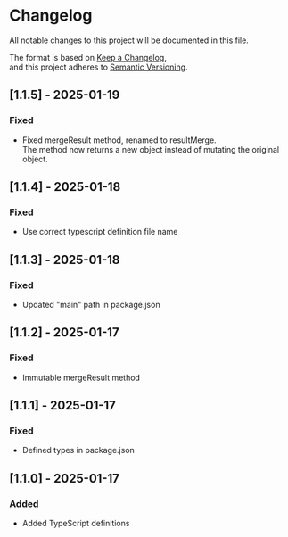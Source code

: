 # Changelog

All notable changes to this project will be documented in this file.

The format is based on [Keep a Changelog](https://keepachangelog.com/en/1.0.0/),  
and this project adheres to [Semantic Versioning](https://semver.org/spec/v2.0.0.html).

## [1.1.5] - 2025-01-19
### Fixed
- Fixed mergeResult method, renamed to resultMerge.  
  The method now returns a new object instead of mutating the original object. 

## [1.1.4] - 2025-01-18
### Fixed
- Use correct typescript definition file name

## [1.1.3] - 2025-01-18
### Fixed
- Updated "main" path in package.json

## [1.1.2] - 2025-01-17
### Fixed
- Immutable mergeResult method

## [1.1.1] - 2025-01-17
### Fixed
- Defined types in package.json

## [1.1.0] - 2025-01-17
### Added
- Added TypeScript definitions